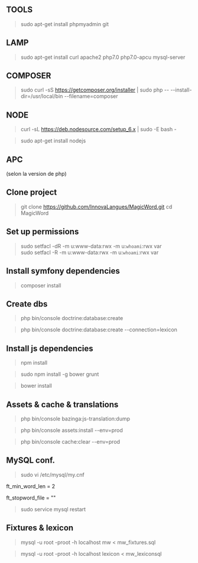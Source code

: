 ## TOOLS
> sudo apt-get install phpmyadmin git

## LAMP
> sudo apt-get install curl apache2 php7.0 php7.0-apcu mysql-server

## COMPOSER
> sudo curl -sS https://getcomposer.org/installer | sudo php -- --install-dir=/usr/local/bin --filename=composer

## NODE
> curl -sL https://deb.nodesource.com/setup_6.x | sudo -E bash -

> sudo apt-get install nodejs

## APC
(selon la version de php)

## Clone project
> git clone https://github.com/InnovaLangues/MagicWord.git
> cd MagicWord

## Set up permissions
> sudo setfacl -dR -m u:www-data:rwx -m u:`whoami`:rwx var  
> sudo setfacl -R -m u:www-data:rwx -m u:`whoami`:rwx var  

## Install symfony dependencies
> composer install

## Create dbs
> php bin/console doctrine:database:create

> php bin/console doctrine:database:create --connection=lexicon

## Install js dependencies
> npm install

> sudo npm install -g bower grunt

> bower install

## Assets & cache & translations
> php bin/console bazinga:js-translation:dump

> php bin/console assets:install --env=prod

> php bin/console cache:clear --env=prod

## MySQL conf.
> sudo vi /etc/mysql/my.cnf

ft_min_word_len = 2

ft_stopword_file = ""

> sudo service mysql restart

## Fixtures & lexicon
> mysql -u root -proot -h localhost mw < mw_fixtures.sql

> mysql -u root -proot -h localhost lexicon < mw_lexiconsql
